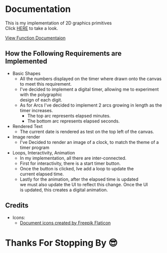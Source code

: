 

# Documentation [](public/headerIcon.png)
This is my implementation of 2D graphics primitives <br>
Click [HERE](https://main--merry-praline-dac29c.netlify.app/) to take a look.

[View Function Documentaion](src/ducumentation/functions.md)

## How the Following Requirements are Implemented

* Basic Shapes
    * All the numbers displayed on the timer where drawn onto the canvas to meet this requirement.    
    * I've decided to implement a digital timer, allowing me to experiment with the polygraphic <br>
      design of each digit.
    * As for Arcs I've decided to implement 2 arcs growing in length as the timer increases.
        * The top arc represents elapsed minutes.
        * The bottom arc represents elapsed seconds.
* Rendered Text
    * The current date is rendered as test on the top left of the canvas.
* Image render
    * I've Decided to render an image of a clock, to match the theme of a timer program
* Loops, Interactivity, Animation
    * In my implementation, all there are inter-connected.
    * First for interactivity, there is a start timer button.
    * Once the button is clicked, Ive add a loop to update the <br>
      current elapsed time.
    * Lastly for the animation, after the elapsed time is updated <br>
      we must also update the UI to reflect this change. Once the UI <br>
      is updated, this creates a digital animation.

        
## Credits
* Icons: 
    * <a href="https://www.flaticon.com/free-icons/document" title="document icons">Document icons created by Freepik Flaticon</a>


# Thanks For Stopping By 😎
